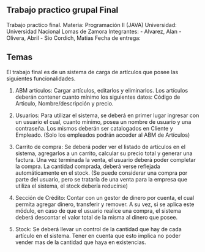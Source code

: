 ## Trabajo practico grupal Final

Trabajo practico final. 
Materia: Programación II (JAVA)
Universidad: Universidad Nacional Lomas de Zamora
Integrantes: 
    - Alvarez, Alan
    - Olivera, Abril
    - Sio Cordich, Matias
Fecha de entrega:

## Temas

El trabajo final es de un sistema de carga de artículos que posee las siguientes funcionalidades.

1. ABM artículos: Cargar artículos, editarlos y eliminarlos.
Los artículos deberán contener cuanto mínimo los siguientes datos: Código de Articulo, Nombre/descripción y precio.

2. Usuarios: Para utilizar el sistema, se deberá en primer lugar ingresar con un usuario el cual, cuanto mínimo, posea un nombre de usuario y una contraseña.
Los mismos deberán ser catalogados en Cliente y Empleado.
(Solo los empleados podrán acceder al ABM de Artículos)

3. Carrito de compra: Se deberá poder ver el listado de artículos en el sistema, agregarlos a un carrito, calcular su precio total y generar una factura.
Una vez terminada la venta, el usuario deberá poder completar la compra. La cantidad comprada, deberá verse reflejada automáticamente en el stock.
(Se puede considerar una compra por parte del usuario, pero se trataría de una venta para la empresa que utiliza el sistema, el stock debería reducirse)

4. Sección de Crédito: Contar con un gestor de dinero por cuenta, el cual permita agregar dinero, transferir y remover.
A su vez, si se aplica este módulo, en caso de que el usuario realice una compra, el sistema deberá descontar el valor total de la misma al dinero que posee.

5. Stock: Se deberá llevar un control de la cantidad que hay de cada artículo en el sistema. Tener en cuenta que esto implica no poder vender mas de la cantidad que haya en existencias.

